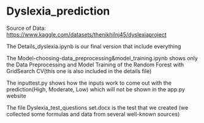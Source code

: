 # Dyslexia_prediction
Source of Data: https://www.kaggle.com/datasets/thenikhilnj45/dyslexiaproject

The Details_dyslexia.ipynb is our final version that include everything

The Model-choosing-data_preprocessing&model_training.ipynb shows only the Data Preprocessing and Model Training of the Random Forest with GridSearch CV(this one is also included in the details file)

The inputtest.py shows how the inputs work to come out with the prediction(High, Moderate, Low) which will not be shown in the app.py website

The file Dyslexia_test_questions set.docx is the test that we created (we collected some formulas and data from several well-known sources)
